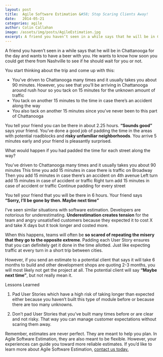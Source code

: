 ```yaml
---
layout: post
title:  Agile Software Estimation &#58; Stop Scaring Clients Away!
date:   2014-05-21
categories: agile
author: Colin Callahan
image: /assets/img/posts/AgileEstimation.jpg
excerpt: A friend you haven’t seen in a while says that he will be in Chattanooga for the day and wants to have a beer with you. He wants to know how soon you could get there...
---
```

A friend you haven’t seen in a while says that he will be in Chattanooga for the day and wants to have a beer with you. He wants to know how soon you could get there from Nashville to see if he should wait for you or not.

You start thinking about the trip and come up with this: 

<ul style="overflow:hidden">


<li>You’ve driven to Chattanooga many times and it usually takes you about 90 minutes. However, you see that you’ll be arriving in Chattanooga around rush hour so you tack on 15 minutes for the unknown amount of traffic
</li>

<li>You tack on another 15 minutes to the time in case there’s an accident along the way</li>

<li>You also tack on another 15 minutes since you’ve never been to this part of Chattanooga</li>

</ul>

You tell your friend you can be there in about 2.25 hours. **“Sounds good”** says your friend. You’ve done a good job of padding the time in the areas with potential roadblocks and **risky unfamiliar neighborhoods**. You arrive 5 minutes early and your friend is pleasantly surprised. 

What would happen if you had padded the time for each street along the way?

You’ve driven to Chattanooga many times and it usually takes you about 90 minutes
This time you add 15 minutes in case there is traffic on Broadway
Then you add 15 minutes in case there’s an accident on 4th avenue
Left turn add 15 minutes in case of accident or traffic
Right turn add 15 minutes in case of accident or traffic
Continue padding for every street

You tell your friend that you will be there in 6 hours. Your friend says **“Sorry, I’ll be gone by then. Maybe next time”**

I’ve seen similar situations with software estimation. Developers are notorious for underestimating. **Underestimation creates tension** for the team and angry unsatisfied customers because they expected it to cost X and take X days but it took longer and costed more. 

When this happens, teams will often be **so scared of repeating the misery that they go to the opposite extreme**. Padding each User Story ensures that you can definitely get it done in the time allotted. Just like expecting traffic at every turn in a short trip between cities. 

However, if you send an estimate to a potential client that says it will take 6 months to build and other development shops are quoting 2-3 months, you will most likely not get the project at all. The potential client will say **“Maybe next time”**, but not really mean it.

Lessons Learned

1. Pad User Stories which have a high risk of taking longer than expected either because you haven’t built this type of module before or because there are too many unknowns. 

2. Don’t pad User Stories that you’ve built many times before or are clear and not risky. That way you can manage customer expectations without scaring them away.

Remember, estimates are never perfect. They are meant to help you plan. In Agile Software Estimation, they are also meant to be flexible. However, your experiences can guide you toward more reliable estimates. If you’d like to learn more about Agile Software Estimation, <a href="#contact-us">contact us today.</a>
